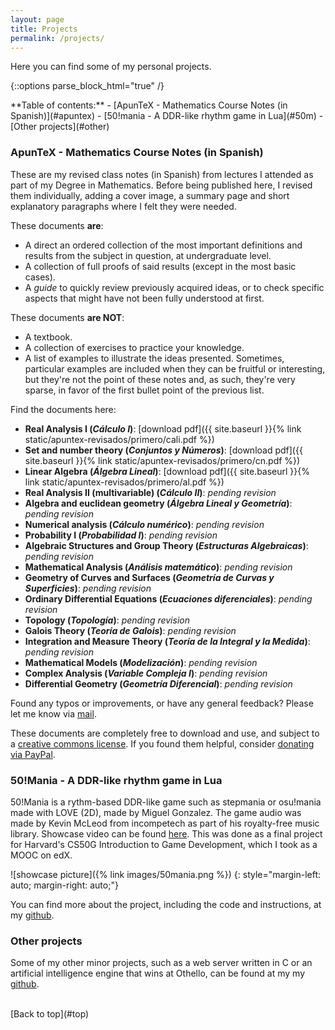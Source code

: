 ```yaml
---
layout: page
title: Projects
permalink: /projects/
---
```

<a name="top"></a>

Here you can find some of my personal projects.

{::options parse_block_html="true" /}
<div class="toc">
**Table of contents:**
- [ApunTeX - Mathematics Course Notes (in Spanish)](#apuntex)
- [50!mania - A DDR-like rhythm game in Lua](#50m)
- [Other projects](#other)
</div>

<a name="apuntex"></a>
### ApunTeX - Mathematics Course Notes (in Spanish)

These are my revised class notes (in Spanish) from lectures I attended as part of my Degree in Mathematics. Before being published here, I revised them individually, adding a cover image, a summary page and short explanatory paragraphs where I felt they were needed.

These documents **are**:

- A direct an ordered collection of the most important definitions and results from the subject in question, at undergraduate level.
- A collection of full proofs of said results (except in the most basic cases).
- A _guide_ to quickly review previously acquired ideas, or to check specific aspects that might have not been fully understood at first.

These documents **are NOT**:

- A textbook.
- A collection of exercises to practice your knowledge.
- A list of examples to illustrate the ideas presented. Sometimes, particular examples are included when they can be fruitful or interesting, but they're not the point of these notes and, as such, they're very sparse, in favor of the first bullet point of the previous list.

Find the documents here:

- **Real Analysis I (_Cálculo I_)**: [download pdf]({{ site.baseurl }}{% link static/apuntex-revisados/primero/cali.pdf %})
- **Set and number theory (_Conjuntos y Números_)**: [download pdf]({{ site.baseurl }}{% link static/apuntex-revisados/primero/cn.pdf %})
- **Linear Algebra (_Álgebra Lineal_)**: [download pdf]({{ site.baseurl }}{% link static/apuntex-revisados/primero/al.pdf %})
- **Real Analysis II (multivariable) (_Cálculo II_)**: _pending revision_
- **Algebra and euclidean geometry (_Álgebra Lineal y Geometría_)**: _pending revision_
- **Numerical analysis (_Cálculo numérico_)**: _pending revision_
- **Probability I (_Probabilidad I_)**: _pending revision_
- **Algebraic Structures and Group Theory (_Estructuras Algebraicas_)**: _pending revision_
- **Mathematical Analysis (_Análisis matemático_)**: _pending revision_
- **Geometry of Curves and Surfaces (_Geometría de Curvas y Superficies_)**: _pending revision_
- **Ordinary Differential Equations (_Ecuaciones diferenciales_)**: _pending revision_
- **Topology (_Topología_)**: _pending revision_
- **Galois Theory (_Teoría de Galois_)**: _pending revision_
- **Integration and Measure Theory (_Teoría de la Integral y la Medida_)**: _pending revision_
- **Mathematical Models (_Modelización_)**: _pending revision_
- **Complex Analysis (_Variable Compleja I_)**: _pending revision_
- **Differential Geometry (_Geometría Diferencial_)**: _pending revision_

Found any typos or improvements, or have any general feedback? Please let me know via [mail](mailto:mgonzalez.contacto@gmail.com).

These documents are completely free to download and use, and subject to a [creative commons license](https://creativecommons.org/licenses/by-nc-nd/4.0/). If you found them helpful, consider [donating via PayPal](https://www.paypal.com/paypalme/MiguelGonzalezG).

<a name="50m"></a>
### 50!Mania - A DDR-like rhythm game in Lua

50!Mania is a rythm-based DDR-like game such as stepmania or osu!mania made with LOVE (2D), made by Miguel Gonzalez. The game audio was made by Kevin McLeod from incompetech as part of his royalty-free music library. Showcase video can be found [here](https://www.youtube.com/watch?v=POeyXxUaCU0). This was done as a final project for Harvard's CS50G Introduction to Game Development, which I took as a MOOC on edX.

![showcase picture]({% link images/50mania.png %})
{: style="margin-left: auto; margin-right: auto;"}

You can find more about the project, including the code and instructions, at my [github](https://github.com/MiguelGonzalez2/50-mania).

<a name="other"></a>
### Other projects

Some of my other minor projects, such as a web server written in C or an artificial intelligence engine that wins at Othello, can be found at my my [github](https://github.com/MiguelGonzalez2).

<br/>
[Back to top](#top)


